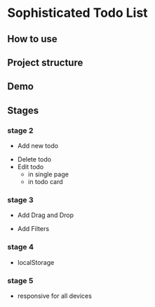 # Sophisticated Todo List

## How to use
## Project structure
## Demo

## Stages

### stage 2
+ Add new todo
- Delete todo
- Edit todo
  - in single page
  - in todo card

### stage 3
- Add Drag and Drop
+ Add Filters

### stage 4
- localStorage

### stage 5
- responsive for all devices